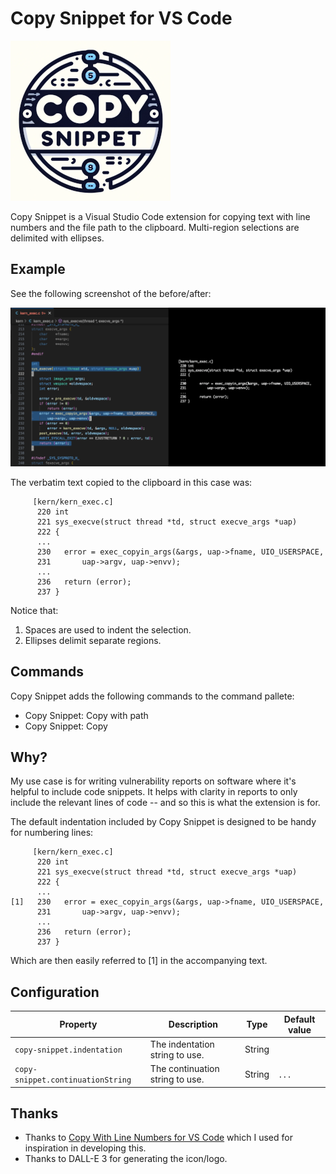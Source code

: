 # Copy Snippet for VS Code

![Copy Snippet](images/icon.png)

Copy Snippet is a Visual Studio Code extension for copying text with line
numbers and the file path to the clipboard.  Multi-region selections are
delimited with ellipses.

## Example

See the following screenshot of the before/after:

![Screenshot](images/screenshot.png)

The verbatim text copied to the clipboard in this case was:

```text
     [kern/kern_exec.c]
      220 int
      221 sys_execve(struct thread *td, struct execve_args *uap)
      222 {
      ...
      230 	error = exec_copyin_args(&args, uap->fname, UIO_USERSPACE,
      231 	    uap->argv, uap->envv);
      ...
      236 	return (error);
      237 }
```

Notice that:

1. Spaces are used to indent the selection.
2. Ellipses delimit separate regions.

## Commands

Copy Snippet adds the following commands to the command pallete:

- Copy Snippet: Copy with path
- Copy Snippet: Copy

## Why?

My use case is for writing vulnerability reports on software where it's
helpful to include code snippets.  It helps with clarity in reports to
only include the relevant lines of code -- and so this is what the
extension is for.

The default indentation included by Copy Snippet is designed to be handy for
numbering lines:

```text
     [kern/kern_exec.c]
      220 int
      221 sys_execve(struct thread *td, struct execve_args *uap)
      222 {
      ...
[1]   230 	error = exec_copyin_args(&args, uap->fname, UIO_USERSPACE,
      231 	    uap->argv, uap->envv);
      ...
      236 	return (error);
      237 }
```

Which are then easily referred to [1] in the accompanying text.

## Configuration

|Property|Description|Type|Default value|
|---|---|---|---|
|`copy-snippet.indentation`|The indentation string to use.|String|`     `|
|`copy-snippet.continuationString`|The continuation string to use.|String|`...`|

## Thanks

- Thanks to [Copy With Line Numbers for VS Code](https://github.com/yassh/vscode-copy-with-line-numbers) which I used for inspiration in developing this.
- Thanks to DALL-E 3 for generating the icon/logo.
